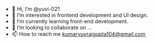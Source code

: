 - 👋 Hi, I’m @yuvi-021
- 👀 I’m interested in frontend development and UI design. 
- 🌱 I’m currently learning front-end development.
- 💞️ I’m looking to collaborate on ...
- 📫 How to reach me kumaryuvrajgupta104@gmail.com 

<!---
yuvi-021/yuvi-021 is a ✨ special ✨ repository because its `README.md` (this file) appears on your GitHub profile.
You can click the Preview link to take a look at your changes.
--->
